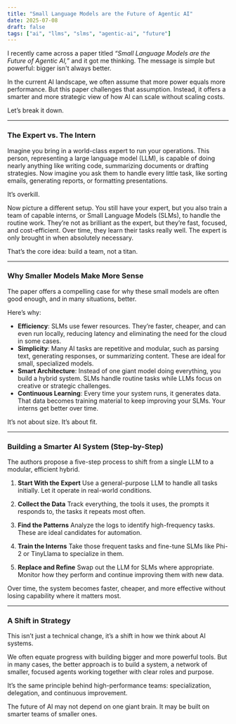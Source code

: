 ```yaml
---
title: "Small Language Models are the Future of Agentic AI"
date: 2025-07-08
draft: false
tags: ["ai", "llms", "slms", "agentic-ai", "future"]
---
```


I recently came across a paper titled *“Small Language Models are the Future of Agentic AI,”* and it got me thinking. The message is simple but powerful: bigger isn't always better.

In the current AI landscape, we often assume that more power equals more performance. But this paper challenges that assumption. Instead, it offers a smarter and more strategic view of how AI can scale without scaling costs.

Let’s break it down.

---

### The Expert vs. The Intern

Imagine you bring in a world-class expert to run your operations. This person, representing a large language model (LLM), is capable of doing nearly anything like writing code, summarizing documents or drafting strategies. Now imagine you ask them to handle every little task, like sorting emails, generating reports, or formatting presentations.

It’s overkill.

Now picture a different setup. You still have your expert, but you also train a team of capable interns, or Small Language Models (SLMs), to handle the routine work. They’re not as brilliant as the expert, but they’re fast, focused, and cost-efficient. Over time, they learn their tasks really well. The expert is only brought in when absolutely necessary.

That’s the core idea: build a team, not a titan.

---

### Why Smaller Models Make More Sense

The paper offers a compelling case for why these small models are often good enough, and in many situations, better.

Here’s why:

* **Efficiency**: SLMs use fewer resources. They’re faster, cheaper, and can even run locally, reducing latency and eliminating the need for the cloud in some cases.
* **Simplicity**: Many AI tasks are repetitive and modular, such as parsing text, generating responses, or summarizing content. These are ideal for small, specialized models.
* **Smart Architecture**: Instead of one giant model doing everything, you build a hybrid system. SLMs handle routine tasks while LLMs focus on creative or strategic challenges.
* **Continuous Learning**: Every time your system runs, it generates data. That data becomes training material to keep improving your SLMs. Your interns get better over time.

It’s not about size. It’s about fit.

---

### Building a Smarter AI System (Step-by-Step)

The authors propose a five-step process to shift from a single LLM to a modular, efficient hybrid.

1. **Start With the Expert**
   Use a general-purpose LLM to handle all tasks initially. Let it operate in real-world conditions.

2. **Collect the Data**
   Track everything, the tools it uses, the prompts it responds to, the tasks it repeats most often.

3. **Find the Patterns**
   Analyze the logs to identify high-frequency tasks. These are ideal candidates for automation.

4. **Train the Interns**
   Take those frequent tasks and fine-tune SLMs like Phi-2 or TinyLlama to specialize in them.

5. **Replace and Refine**
   Swap out the LLM for SLMs where appropriate. Monitor how they perform and continue improving them with new data.

Over time, the system becomes faster, cheaper, and more effective without losing capability where it matters most.

---

### A Shift in Strategy

This isn’t just a technical change, it’s a shift in how we think about AI systems.

We often equate progress with building bigger and more powerful tools. But in many cases, the better approach is to build a system, a network of smaller, focused agents working together with clear roles and purpose.

It’s the same principle behind high-performance teams: specialization, delegation, and continuous improvement.

The future of AI may not depend on one giant brain. It may be built on smarter teams of smaller ones.